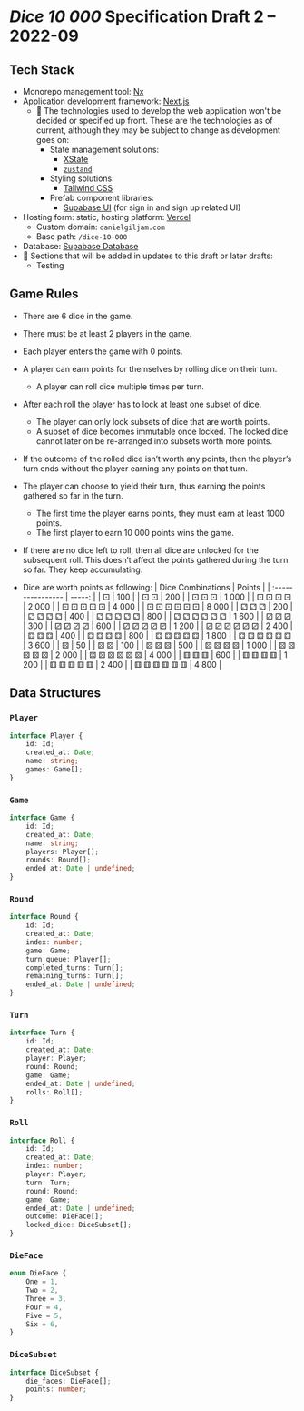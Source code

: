 # _Dice 10 000_ Specification Draft 2 – 2022-09

## Tech Stack

-   Monorepo management tool: [Nx](https://nx.dev/)
-   Application development framework: [Next.js](https://nextjs.org/)
    -   🚧 The technologies used to develop the web application won't be decided or specified up front. These are the technologies as of current, although they may be subject to change as development goes on:
        -   State management solutions:
            -   [XState](https://xstate.js.org/docs/)
            -   [`zustand`](https://github.com/pmndrs/zustand)
        -   Styling solutions:
            -   [Tailwind CSS](https://tailwindcss.com/)
        -   Prefab component libraries:
            -   [Supabase UI](https://ui.supabase.io/) (for sign in and sign up related UI)
-   Hosting form: static, hosting platform: [Vercel](https://vercel.com/)
    -   Custom domain: `danielgiljam.com`
    -   Base path: `/dice-10-000`
-   Database: [Supabase Database](https://supabase.com/database)
-   🚧 Sections that will be added in updates to this draft or later drafts:
    -   Testing

## Game Rules

-   There are 6 dice in the game.
-   There must be at least 2 players in the game.
-   Each player enters the game with 0 points.
-   A player can earn points for themselves by rolling dice on their turn.
    -   A player can roll dice multiple times per turn.
-   After each roll the player has to lock at least one subset of dice.
    -   The player can only lock subsets of dice that are worth points.
    -   A subset of dice becomes immutable once locked. The locked dice cannot later on be re-arranged into subsets worth more points.
-   If the outcome of the rolled dice isn’t worth any points, then the player’s turn ends without the player earning any points on that turn.
-   The player can choose to yield their turn, thus earning the points gathered so far in the turn.

    -   The first time the player earns points, they must earn at least 1000 points.
    -   The first player to earn 10 000 points wins the game.

-   If there are no dice left to roll, then all dice are unlocked for the subsequent roll. This doesn’t affect the points gathered during the turn so far. They keep accumulating.

-   Dice are worth points as following:
    | Dice Combinations | Points |
    | :---------------- | -----: |
    | ⚀ | 100 |
    | ⚀ ⚀ | 200 |
    | ⚀ ⚀ ⚀ | 1 000 |
    | ⚀ ⚀ ⚀ ⚀ | 2 000 |
    | ⚀ ⚀ ⚀ ⚀ ⚀ | 4 000 |
    | ⚀ ⚀ ⚀ ⚀ ⚀ ⚀ | 8 000 |
    | ⚁ ⚁ ⚁ | 200 |
    | ⚁ ⚁ ⚁ ⚁ | 400 |
    | ⚁ ⚁ ⚁ ⚁ ⚁ | 800 |
    | ⚁ ⚁ ⚁ ⚁ ⚁ ⚁ | 1 600 |
    | ⚂ ⚂ ⚂ | 300 |
    | ⚂ ⚂ ⚂ ⚂ | 600 |
    | ⚂ ⚂ ⚂ ⚂ ⚂ | 1 200 |
    | ⚂ ⚂ ⚂ ⚂ ⚂ ⚂ | 2 400 |
    | ⚃ ⚃ ⚃ | 400 |
    | ⚃ ⚃ ⚃ ⚃ | 800 |
    | ⚃ ⚃ ⚃ ⚃ ⚃ | 1 800 |
    | ⚃ ⚃ ⚃ ⚃ ⚃ ⚃ | 3 600 |
    | ⚄ | 50 |
    | ⚄ ⚄ | 100 |
    | ⚄ ⚄ ⚄ | 500 |
    | ⚄ ⚄ ⚄ ⚄ | 1 000 |
    | ⚄ ⚄ ⚄ ⚄ ⚄ | 2 000 |
    | ⚄ ⚄ ⚄ ⚄ ⚄ ⚄ | 4 000 |
    | ⚅ ⚅ ⚅ | 600 |
    | ⚅ ⚅ ⚅ ⚅ | 1 200 |
    | ⚅ ⚅ ⚅ ⚅ ⚅ | 2 400 |
    | ⚅ ⚅ ⚅ ⚅ ⚅ ⚅ | 4 800 |

## Data Structures

### `Player`

```ts
interface Player {
    id: Id;
    created_at: Date;
    name: string;
    games: Game[];
}
```

### `Game`

```ts
interface Game {
    id: Id;
    created_at: Date;
    name: string;
    players: Player[];
    rounds: Round[];
    ended_at: Date | undefined;
}
```

### `Round`

```ts
interface Round {
    id: Id;
    created_at: Date;
    index: number;
    game: Game;
    turn_queue: Player[];
    completed_turns: Turn[];
    remaining_turns: Turn[];
    ended_at: Date | undefined;
}
```

### `Turn`

```ts
interface Turn {
    id: Id;
    created_at: Date;
    player: Player;
    round: Round;
    game: Game;
    ended_at: Date | undefined;
    rolls: Roll[];
}
```

### `Roll`

```ts
interface Roll {
    id: Id;
    created_at: Date;
    index: number;
    player: Player;
    turn: Turn;
    round: Round;
    game: Game;
    ended_at: Date | undefined;
    outcome: DieFace[];
    locked_dice: DiceSubset[];
}
```

### `DieFace`

```ts
enum DieFace {
    One = 1,
    Two = 2,
    Three = 3,
    Four = 4,
    Five = 5,
    Six = 6,
}
```

### `DiceSubset`

```ts
interface DiceSubset {
    die_faces: DieFace[];
    points: number;
}
```
